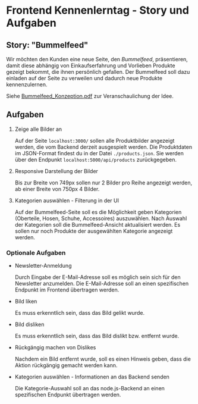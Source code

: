 # Frontend Kennenlerntag - Story und Aufgaben

## Story: "Bummelfeed"

Wir möchten den Kunden eine neue Seite, den *Bummelfeed*, präsentieren, damit diese abhängig von Einkaufserfahrung und Vorlieben Produkte gezeigt bekommt, die ihnen persönlich gefallen. 
Der Bummelfeed soll dazu einladen auf der Seite zu verweilen und dadurch neue Produkte kennenzulernen.

Siehe [Bummelfeed_Konzeption.pdf](./Bummelfeed_Konzeption.pdf) zur Veranschaulichung der Idee.


## Aufgaben

1. Zeige alle Bilder an

    Auf der Seite `localhost:3000/` sollen alle Produktbilder angezeigt werden, die vom Backend derzeit ausgespielt werden.
    Die Produktdaten im JSON-Format findest du in der Datei `./products.json`. Sie werden über den Endpunkt `localhost:5000/api/products` zurückgegeben.

2. Responsive Darstellung der Bilder

    Bis zur Breite von 749px sollen nur 2 Bilder pro Reihe angezeigt werden, ab einer Breite von 750px 4 Bilder.

3. Kategorien auswählen - Filterung in der UI

    Auf der Bummelfeed-Seite soll es die Möglichkeit geben Kategorien (Oberteile, Hosen, Schuhe, Accessoires) auszuwählen.
    Nach Auswahl der Kategorien soll die Bummelfeed-Ansicht aktualisiert werden. Es sollen nur noch Produkte der ausgewählten Kategorie angezeigt werden.

### Optionale Aufgaben

- Newsletter-Anmeldung

    Durch Eingabe der E-Mail-Adresse soll es möglich sein sich für den Newsletter anzumelden. Die E-Mail-Adresse soll an einen spezifischen Endpunkt im Frontend übertragen werden.

- Bild liken

    Es muss erkenntlich sein, dass das Bild gelikt wurde.

- Bild disliken

    Es muss erkenntlich sein, dass das Bild dislikt bzw. entfernt wurde.

- Rückgängig machen von Dislikes

    Nachdem ein Bild entfernt wurde, soll es einen Hinweis geben, dass die Aktion rückgängig gemacht werden kann.

- Kategorien auswählen - Informationen an das Backend senden

    Die Kategorie-Auswahl soll an das node.js-Backend an einen spezifischen Endpunkt übertragen werden.